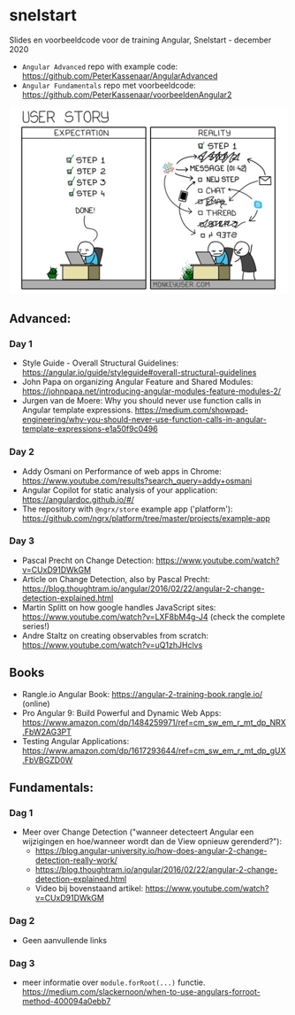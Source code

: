
# snelstart
Slides en voorbeeldcode voor de training Angular, Snelstart - december 2020

- `Angular Advanced` repo with example code: https://github.com/PeterKassenaar/AngularAdvanced
- `Angular Fundamentals` repo met voorbeeldcode: https://github.com/PeterKassenaar/voorbeeldenAngular2

<img src="user-story.png" alt="expectation vs reality">


## Advanced:

### Day 1
- Style Guide - Overall Structural Guidelines: https://angular.io/guide/styleguide#overall-structural-guidelines
- John Papa on organizing Angular Feature and Shared Modules: https://johnpapa.net/introducing-angular-modules-feature-modules-2/
- Jurgen van de Moere: Why you should never use function calls in Angular template expressions. https://medium.com/showpad-engineering/why-you-should-never-use-function-calls-in-angular-template-expressions-e1a50f9c0496


### Day 2
- Addy Osmani on Performance of web apps in Chrome: https://www.youtube.com/results?search_query=addy+osmani
- Angular Copilot for static analysis of your application: https://angulardoc.github.io/#/
- The repository with `@ngrx/store` example app ('platform'): https://github.com/ngrx/platform/tree/master/projects/example-app


### Day 3
- Pascal Precht on Change Detection: https://www.youtube.com/watch?v=CUxD91DWkGM
- Article on Change Detection, also by Pascal Precht: https://blog.thoughtram.io/angular/2016/02/22/angular-2-change-detection-explained.html
- Martin Splitt on how google handles JavaScript sites: https://www.youtube.com/watch?v=LXF8bM4g-J4 (check the complete series!)
- Andre Staltz on creating observables from scratch: https://www.youtube.com/watch?v=uQ1zhJHclvs

## Books
- Rangle.io Angular Book: https://angular-2-training-book.rangle.io/ (online)
- Pro Angular 9: Build Powerful and Dynamic Web Apps: https://www.amazon.com/dp/1484259971/ref=cm_sw_em_r_mt_dp_NRX.FbW2AG3PT
- Testing Angular Applications: https://www.amazon.com/dp/1617293644/ref=cm_sw_em_r_mt_dp_gUX.FbVBGZD0W


## Fundamentals:

### Dag 1
- Meer over Change Detection ("wanneer detecteert Angular een wijzigingen en hoe/wanneer wordt dan de View opnieuw gerenderd?"):
    - https://blog.angular-university.io/how-does-angular-2-change-detection-really-work/
    - https://blog.thoughtram.io/angular/2016/02/22/angular-2-change-detection-explained.html
    - Video bij bovenstaand artikel: https://www.youtube.com/watch?v=CUxD91DWkGM
    
 ### Dag 2
 - Geen aanvullende links

### Dag 3
- meer informatie over `module.forRoot(...)` functie. https://medium.com/slackernoon/when-to-use-angulars-forroot-method-400094a0ebb7

